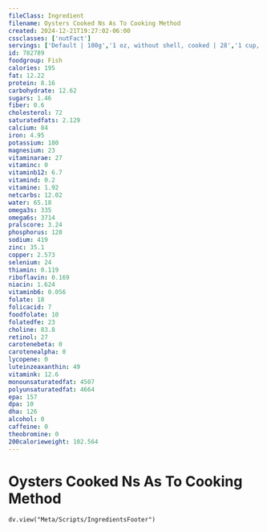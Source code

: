 ```yaml
---
fileClass: Ingredient
filename: Oysters Cooked Ns As To Cooking Method
created: 2024-12-21T19:27:02-06:00
cssclasses: ['nutFact']
servings: ['Default | 100g','1 oz, without shell, cooked | 28','1 cup, raw, yield cooked | 187','1 pacific oyster, cooked | 26','1 eastern oyster, cooked | 8','1 oyster, nfs | 8']
id: 782789
foodgroup: Fish
calories: 195
fat: 12.22
protein: 8.16
carbohydrate: 12.62
sugars: 1.46
fiber: 0.6
cholesterol: 72
saturatedfats: 2.129
calcium: 84
iron: 4.95
potassium: 180
magnesium: 23
vitaminarae: 27
vitaminc: 0
vitaminb12: 6.7
vitamind: 0.2
vitamine: 1.92
netcarbs: 12.02
water: 65.18
omega3s: 335
omega6s: 3714
pralscore: 3.24
phosphorus: 128
sodium: 419
zinc: 35.1
copper: 2.573
selenium: 24
thiamin: 0.119
riboflavin: 0.169
niacin: 1.624
vitaminb6: 0.056
folate: 18
folicacid: 7
foodfolate: 10
folatedfe: 23
choline: 83.8
retinol: 27
carotenebeta: 0
carotenealpha: 0
lycopene: 0
luteinzeaxanthin: 49
vitamink: 12.6
monounsaturatedfat: 4507
polyunsaturatedfat: 4664
epa: 157
dpa: 10
dha: 126
alcohol: 0
caffeine: 0
theobromine: 0
200calorieweight: 102.564
---
```


# Oysters Cooked Ns As To Cooking Method

```dataviewjs
dv.view("Meta/Scripts/IngredientsFooter")
```